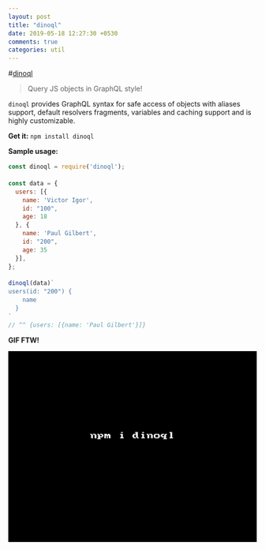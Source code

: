 ```yaml
---
layout: post
title: "dinoql"
date: 2019-05-18 12:27:30 +0530
comments: true
categories: util
---
```


#[dinoql](https://www.npmjs.com/package/dinoql)
> Query JS objects in GraphQL style!

`dinoql` provides GraphQL syntax for safe access of objects with aliases support, default resolvers fragments, variables and caching support and is highly customizable.

__Get it:__ `npm install dinoql`

__Sample usage:__


```js
const dinoql = require('dinoql');

const data = {
  users: [{
    name: 'Victor Igor',
    id: "100",
    age: 18
  }, {
    name: 'Paul Gilbert',
    id: "200",
    age: 35
  }],	
};

dinoql(data)`
users(id: "200") {
    name
  }
`
// ^^ {users: [{name: 'Paul Gilbert'}]}

```

__GIF FTW!__

![dinoql-demo](/images/dinoql/dinoql.gif)
